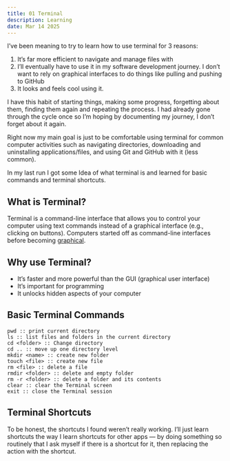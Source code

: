 ```yaml
---
title: 01 Terminal
description: Learning 
date: Mar 14 2025
---
```


I’ve been meaning to try to learn how to use terminal for 3 reasons:

1. It’s far more efficient to navigate and manage files with
2. I’ll eventually have to use it in my software development journey. I don’t want to rely on graphical interfaces to do things like pulling and pushing to GitHub
3. It looks and feels cool using it.

I have this habit of starting things, making some progress, forgetting about them, finding them again and repeating the process. I had already gone through the cycle once so I’m hoping by documenting my journey, I don’t forget about it again.

Right now my main goal is just to be comfortable using terminal for common computer activities such as navigating directories, downloading and uninstalling applications/files, and using Git and GitHub with it (less common).

In my last run I got some Idea of what terminal is and learned for basic commands and terminal shortcuts.

## What is Terminal?

Terminal is a command-line interface that allows you to control your computer using text commands instead of a graphical interface (e.g., clicking on buttons). Computers started off as command-line interfaces before becoming [graphical](https://verpex.com/blog/website-tips/gui-vs-cli).

## Why use Terminal?

- It’s faster and more powerful than the GUI (graphical user interface)
- It’s important for programming
- It unlocks hidden aspects of your computer

## Basic Terminal Commands

```
pwd :: print current directory
ls :: list files and folders in the current directory
cd <folder> :: Change directory
cd .. :: move up one directory level
mkdir <name> :: create new folder
touch <file> :: create new file 
rm <file> :: delete a file
rmdir <folder> :: delete and empty folder
rm -r <folder> :: delete a folder and its contents 
clear :: clear the Terminal screen
exit :: close the Terminal session
```

## Terminal Shortcuts

To be honest, the shortcuts I found weren’t really working. I’ll just learn shortcuts the way I learn shortcuts for other apps — by doing something so routinely that I ask myself if there is a shortcut for it, then replacing the action with the shortcut.